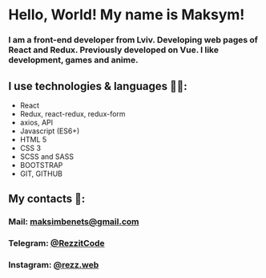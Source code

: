 # Hello, World! My name is Maksym! 

### I am a front-end developer from Lviv. Developing web pages of React and Redux. Previously developed on Vue. I like development, games and anime.

## I use technologies & languages 👨‍💻:
<ul>
  <li>React</li>
  <li>Redux, react-redux, redux-form</li>
  <li>axios, API</li>
  <li>Javascript (ES6+)</li>
  <li>HTML 5</li>
  <li>CSS 3</li>
  <li>SCSS and SASS</li>
  <li>BOOTSTRAP</li>
  <li>GIT, GITHUB</li>
</ul>

## My contacts 📲:
### Mail: maksimbenets@gmail.com
### Telegram: [@RezzitCode](https://t.me/RezzitCode)
### Instagram: [@rezz.web](https://www.instagram.com/rezz.web)
